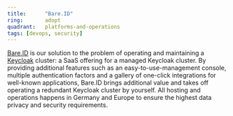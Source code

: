 ```yaml
---
title:      "Bare.ID"
ring:       adopt
quadrant:   platforms-and-operations
tags: [devops, security]
---
```


[Bare.ID](https://bare.id) is our solution to the problem of operating and maintaining a [Keycloak](https://keycloak.org) cluster: a SaaS offering for a managed Keycloak cluster.
By providing additional features such as an easy-to-use-management console, multiple authentication factors and a gallery of one-click integrations for well-known applications, Bare.ID brings additional value and takes off operating a redundant Keycloak cluster by yourself.
All hosting and operations happens in Germany and Europe to ensure the highest data privacy and security requirements.
